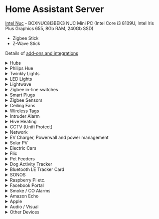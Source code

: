 # Home Assistant Server
[Intel Nuc](https://www.intel.co.uk/content/www/uk/en/products/docs/boards-kits/nuc/nuc8i3bek-nuc8i3beh-brief.html) - BOXNUC8I3BEK3 NUC Mini PC (Intel Core i3 8109U, Intel Iris Plus Graphics 655, 8Gb RAM, 240Gb SSD)
  * Zigbee Stick
  * Z-Wave Stick

Details of [add-ons and integrations](HA_integrations_and_addons.md)

<details>
  <summary>Hubs</summary>
 
# Hubs
* [Philips Hue Bridge](https://www.philips-hue.com/) v2 (Square) x2
* [Flic Hub LR](https://flic.io/)
* [Lightwave  Hub](https://lightwaverf.com/)
* [Hive Hub](https://www.hivehome.com/) (Square wired ethernet)
* [myEnergi Hub](https://myenergi.com/)
* [SurePet Hub](https://www.surepetcare.io/)
* [Wireless Sensor Tags Hub](https://wirelesstag.net/)
* Dresden Elektronik Conbee II (Zigbee USB Stick)
* Z-Wave USB
</details>

<details>
 <summary>Philips Hue</summary>
 
## [Philips Hue](https://www.philips-hue.com/)
* [Philips Hue Bridge](https://www.philips-hue.com/en-gb/p/hue-hue-bridge/8718696516850) v2 (Square) x2
* [Smart Button](https://www.philips-hue.com/en-gb/p/hue-smart-button/8718699693985) x 8
* [Dimmer Switch](https://www.philips-hue.com/en-gb/p/hue-dimmer-switch/8718696743157) x 6
* Lily Outdoor Spots x 3
* Ambiance Spot x 7
* Color Lamp x 7
* Lightstrip Plus v3 x 3
* [Lightstrip Plus v4](https://www.philips-hue.com/en-gb/p/hue-white-and-colour-ambiance-lightstrip-plus-base-v4-2-metre/8718699703424) x 3
* Lightstrip extension and splitters
* [Ambiance Ceiling](https://www.philips-hue.com/en-gb/p/hue-white-ambiance-being-ceiling-light/3261031P6) x 5
* [Ambiance Ceiling](https://www.philips-hue.com/en-gb/p/hue-white-ambiance-still-ceiling-light/3261330P6)
* Color Spot x 5
* [Filament Globe](https://www.philips-hue.com/en-gb/p/hue-white-filament-1-pack-g125-e27-filament-globe/8719514279131) x 4
* Color Candle x 3
* [Liane Wall Light](https://www.philips-hue.com/en-gb/p/hue-white-and-colour-ambiance-liane-wall-light/4090231P9) x 3
* [Play](https://www.philips-hue.com/en-gb/p/hue-white-and-colour-ambiance-play-light-bar-double-pack/7820230P7) x 2
* Ambiance Lamp x 1
* Color Floor x 1
* White Spot x 1
* [Bloom](https://www.philips-hue.com/en-gb/p/hue-white-and-colour-ambiance-bloom-table-lamp/8718699770983) x 1
* [Go](https://www.philips-hue.com/en-gb/p/hue-white-and-colour-ambiance-go-portable-light--latest-model-/7602031PU) x 1
* [Smart Plug](https://www.philips-hue.com/en-gb/p/hue-smart-plug/8718699689308) x 2
* [Outdoor Sensor](https://www.philips-hue.com/en-gb/p/hue-outdoor-sensor/8718699625474) x 2
* [Motion Sensor](https://www.philips-hue.com/en-gb/p/hue-motion-sensor/8718696743171) x 4
</details>

<details>
 <summary>Twinkly Lights</summary>
 
## [Twinkly Lights](https://www.twinkly.com/)
* [Icicles Special Edition 190 RGBW](https://www.twinkly.com/products/icicle-190-leds-special-edition/) x 2
* [String Special Edition 400 RGBW](https://www.twinkly.com/products/strings-special-edition-400-leds/)
* [Curtain Special Edition 210 RGBW](https://www.twinkly.com/products/curtain-special-edition-210-leds/)
* [String 150 RGB](https://www.twinkly.com/multi-color/)
* [Twinkly Music](https://www.twinkly.com/twinkly-music/)
</details>

<details>
 <summary>LED Lights</summary>
 
## LED Lights
* Magic Home Wi-Fi LED Strip
</details>

<details>
 <summary>Lightwave</summary>
 
## [Lightwave](https://lightwaverf.com/)
* [Smart Dimmer 4 Gang](https://lightwaverf.com/collections/smart-lighting/products/smart-dimmer-4-gang-1)
</details>

<details>
 <summary>Zigbee in-line switches</summary>
 
## Zigbee in-line switches
* [3A SmartHome DE LXN56-LC27LX1.1](https://3asmarthome.com/smart-in-ceiling-light-controller) x 4
* [Samotech 2kW Dry Contact Switch MS104Z / TSO121](https://www.samotech.co.uk/products/zigbee-dimmer-switch-hue-compatible/) x 2
* [Samotech 2-gang switch MS104BZ / TSO11F](https://www.samotech.co.uk/products/zigbee-dimmer-switch-hue-compatible/) 
</details>

<details>
 <summary>Smart Plugs</summary>
 
# Smart Plugs
* Z-Wave Plug x 2
* Wi-Fi [TP-Link HS110](https://www.tp-link.com/uk/home-networking/smart-plug/hs110/) (with power monitoring) x 2
* Zigbee [Innr SP222](https://www.innr.com/en/product/smart-plug-uk-version/) x 4
</details>

<details>
 <summary>Zigbee Sensors</summary>
 
# Zigbee Sensors
* [Aqara Door Switches](https://www.aqara.com/en/door_and_window_sensor.html) x 16
* [Samotech SM313 Temp/Humid Sensor TSO201](https://www.samotech.co.uk/products/temperature-humidity-zigbee-sensor/) 
* [Titan CO2 Environment sensor TPZRCO2HT-Z3](https://titanproducts.com/zigbee-3-0-co2-sensor/)
* TUYA Water Leak Detector Lilon
</details>

<details>
 <summary>Ceiling Fans</summary>
 
# Ceiling Fans
* Fantasia Fan x 2
* Wi-Fi [Sonoff iFan03](https://sonoff.tech/product/wifi-diy-smart-switches/ifan03) x 2
</details>

<details>
 <summary>Wireless Tags</summary>

# WirelessTags
* [Wireless Sensor Tags](https://wirelesstag.net/) x 4
</details>

<details>
 <summary>Intruder Alarm</summary>
 
# Intruder Alarm
* [Texecom Elite Alarm Panel](https://www.texe.com/uk/products/series/control-panels/premier-elite-series/)
* [Texecom SmartCom](https://www.texe.com/uk/technology/connect/)
* PetSafe Combination PIR/Microwave detector x 6
* Personal Attack Buttons x 2
* Door Switches x 2
</details>

<details>
 <summary>Hive Heating</summary>
 
# Hive Heating
* [Hive Hub](https://www.hivehome.com/) (Square wired ethernet)
* [Hive Thermostat](https://www.hivehome.com/products/hive-active-heating)
* [Hive Link](https://www.hivehome.com/products/hive-active-heating)
* [Hive TRV](https://www.hivehome.com/products/hive-radiator-valve) x ?
* [Hive Signal Booster](https://www.hivehome.com/products/hive-signal-booster)
</details>

<details>
 <summary>CCTV (Unifi Protect)</summary>
 
# CCTV (Unifi Protect)
* [Cloudkey 2+](https://eu.store.ui.com/collections/unifi-protect-nvr/products/unifi-cloudkey-gen2-plus)
* [CloudKey G2 Rackmount](https://eu.store.ui.com/collections/unifi-accessories/products/cloud-key-g2-rack-mount-accessory)
* [G3 Flex](https://eu.store.ui.com/collections/unifi-protect-cameras/products/unifi-video-g3-flex-camera) x 7 
* [G4 Bullet](https://eu.store.ui.com/collections/unifi-protect-cameras/products/unifi-protect-g4-bullet-camera) x 2
* [G4 Pro](https://eu.store.ui.com/collections/unifi-protect-cameras/products/unifi-protect-g4-pro-camera) x 2
* [G4 Doorbell](https://store.ui.com/collections/unifi-protect-cameras/products/uvc-g4-doorbell)
</details>

<details>
 <summary>Network</summary>
 
# Network (Unifi)
* [Dream Machine](https://eu.store.ui.com/collections/unifi-network-routing-switching/products/unifi-dream-machine)
* [24 port POE Switch (USW-24-PoE)](https://eu.store.ui.com/collections/unifi-network-routing-switching/products/usw-24-poe)
* [16 port POE Switch (US-16-150W)](https://eu.store.ui.com/collections/unifi-network-routing-switching/products/unifi-switch-16-150w)
* [8 port POE Switch (US-8-60W)](https://eu.store.ui.com/collections/unifi-network-routing-switching/products/unifi-switch-8-60w) x 2
* [Access Point (U6-LR)](https://eu.store.ui.com/products/unifi-6-long-range-access-point-1)
* [Access Point (U6-Lite)](https://eu.store.ui.com/collections/unifi-network-access-points/products/unifi-ap-6-lite) x 2
</details>

<details>
 <summary>EV Charger, Powerwall and power management</summary>
 
# EV Chargers & Solar Related (MyEnergi)
* [Tesla Powerwall v2](https://www.tesla.com/en_gb/powerwall)
* Tesla Backup Gateway 
* [Zappi v2](https://myenergi.com/product/zappi/) x 2
* [Eddi](https://myenergi.com/product/eddi/) 
* [Eddi Relay & Sensor Board](https://myenergi.com/product/eddi-relay-sensor-board/)
* Temperature Probe for Eddi
* [Harvi](https://myenergi.com/product/harvi/)
* SMETS2 Electric Meter [Kaifa MA120](https://zigbeealliance.org/zigbee_products/kaifa-ma120-single-phase-electricity-meter-2/)
* Gas Meter
* [Hildebrand Bright (IHD / CAD)](https://www.hildebrand.co.uk/our-products/display/) 
</details>

<details>
 <summary>Solar PV</summary>
 
# Solar PV 13.12 kWp
* [Solaredge 8000W HD-Wave inverter](https://www.solaredge.com/uk/products/pv-inverter/single-phase#/)
* [Solaredge Modbus Meter](https://www.solaredge.com/uk/products/metering-and-sensors/solaredge-modbus-meter#/)
* [Perlight Mono](http://www.perlight.com/mono) Black+ 320W panels (PLM-320MB-60) x 41
* [Solaredge P370 Optimiser](https://www.solaredge.com/uk/products/power-optimizer#/) x 41
* [Elster Single Phase Meter A100C](https://www.rayleigh.com/elster-a100c-mid-certified-single-phase-class-1-solar-generation-meter.html)
</details>

<details>
 <summary>Electric Cars</summary>
 
# Electric Cars 
* [Tesla Model S75D](https://www.tesla.com/en_gb/models)
* [Renault Zoe GT Line Rapid Charge R135](https://www.renault.co.uk/electric-vehicles/zoe.html)
</details>

<details>
 <summary>Flic</summary>
 
# Flic
* [Flic Hub LR](https://flic.io/) with SDK
* Flic v1 Button x ?
* [Flic v2 Button](https://flic.io/) x ?
</details>

<details>
 <summary>Pet Feeders</summary>
 
# Pet Feeders
* [SurePet Hub](https://www.surepetcare.com/en-gb/pet-feeder/microchip-pet-feeder)
* [SurePet Feeder Connect](https://www.surepetcare.com/en-gb/pet-feeder/microchip-pet-feeder) x 2
</details>

<details>
 <summary>Dog Activity Tracker</summary>
 
# Dog Activity Tracker
* [Surepet Animo](https://www.surepetcare.com/en-gb/animo) - linked into room presence system
</details>

<details>
 <summary>Bluetooth LE Tracker Card</summary>
 
# Bluetooth LE Tracker Card
* Credit Card Bluetooth LE Tracker (mainly as Driver ID for my car tracker)
</details>

<details>
 <summary>SONOS</summary>
 
# SONOS
* [SONOS One](https://www.sonos.com/en-gb/shop/one.html) (with Alexa) x 4
* [SONOS Move](https://www.sonos.com/en-gb/shop/move.html)
* [SONOS Port](https://www.sonos.com/en-gb/shop/port.html)
* [SONOS Amp](https://www.sonos.com/en-gb/shop/amp.html)
* [SONOS In-Ceiling Speakers](https://www.sonos.com/en-gb/shop/ceiling-speaker-pair.html)
* [Ikea Symfonisk Sound Remote](https://www.ikea.com/gb/en/p/symfonisk-sound-remote-white-60370480/) x 2
</details>

<details>
 <summary>Raspberry Pi etc.</summary>
 
# Raspberry Pi etc.
* [Raspberry Pi Zero W](https://www.raspberrypi.org/products/raspberry-pi-zero-w/) x 7 (Room Presence)
* [Raspberry Pi 4](https://www.raspberrypi.org/products/raspberry-pi-4-model-b/) (running Bin Day scripts to scrape council website & JSON Proxy)
* [Jetson Nano 4Gb](https://developer.nvidia.com/embedded/jetson-nano-developer-kit) - [DeepStack](https://deepstack.cc/) for AI image recognition
</details>

<details>
 <summary>Facebook Portal</summary>
 
# Facebook Portal
* [Portal TV](https://portal.facebook.com/gb/products/portal-tv/)
* [Portal+](https://portal.facebook.com/gb/products/portal-plus/)
</details>

<details>
 <summary>Smoke / CO Alarms</summary>
 
# Smoke / CO Alarms
* [Google Nest Protect](https://store.google.com/gb/product/nest_protect_2nd_gen) x 5
</details>

<details>
 <summary>Amazon Echo</summary>
 
# Amazon Echo
* Echo mini? x 3
* Echo Show 5?
</details>

<details>
 <summary>Apple</summary>
 
# Apple
* [Apple TV 4k (2021)](https://www.apple.com/uk/apple-tv-4k/) 
* [Apple TV 4k](https://www.apple.com/uk/apple-tv-4k/)
* [Apple TV HD](https://www.apple.com/uk/shop/buy-tv/apple-tv-hd/32gb) x 2
* [iPhone 12 Pro](https://www.apple.com/uk/iphone-12-pro/)
* [iPhone 12 Pro Max](https://www.apple.com/uk/iphone-12-pro/)
* [HomePod](https://www.apple.com/uk/homepod/)
* [iPad Pro](https://www.apple.com/uk/ipad-pro/)
* [MacBook Pro](https://www.apple.com/uk/macbook-pro-13/)
* [MacBook Air](https://www.apple.com/uk/macbook-air/)
* [Apple Watch](https://www.apple.com/uk/watch/) v6 x 2
* [Apple Watch](https://www.apple.com/uk/watch/) v4
</details>

<details>
 <summary>Audio / Visual</summary>
 
# Audio Visual
* [Phillips 65PUS7303 Ambilight TV](https://www.philips.co.uk/c-p/65PUS7303_12/7300-series-ultra-slim-4k-uhd-led-android-tv-with-ambilight-3-sided)
* [Samsung UE55JU6472U 55" TV](https://www.samsung.com/uk/support/model/UE55JU6872UXXH/)
* Samsung 32" TV
* Samsung TV
* [Denon AVR-X6400H Receiver](https://www.denon.com/en-gb/shop/avreceiver/avrx6400h)
* SkyQ 2TB UHD
* SkyQ Mini x 2

</details>

<details>
 <summary>Other Devices</summary>

# Hot Tub
* [Platinum Spas Kenya](https://platinum-spas.com/product/kenya/) with [Balboa Controls](https://github.com/garbled1/balboa_homeassistan)

# Bathroom Scales
* [Withings Body Cardio Scales](https://www.withings.com/uk/en/body-cardio)

# Cat Litter Trays
* Usage monitored by Flic Button presses
 
# Electric Blankets
* Controlled by zigbee smart plugs

# Washing Machine
* Monitored by Kasa Power monitoring Plug

 # Fridge Freezer
* [Samsung RS68N8220S9 Fridge Freezer](https://www.samsung.com/uk/refrigerators/side-by-side/617l-refined-inox-rs68n8220s9-eu/)
* USB HD39N1230GW SmartThings Adaptor
 </details>
